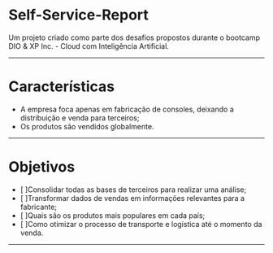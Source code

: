 # Self-Service-Report
Um projeto criado como parte dos desafios propostos durante o bootcamp DIO &amp; XP Inc. - Cloud com Inteligência Artificial.

---

# Características #
- A empresa foca apenas em fabricação de consoles, deixando a distribuição e venda para terceiros;
- Os produtos são vendidos globalmente.

---

# Objetivos #
- [ ]Consolidar todas as bases de terceiros para realizar uma análise;
- [ ]Transformar dados de vendas em informações relevantes para a fabricante;
- [ ]Quais são os produtos mais populares em cada país;
- [ ]Como otimizar o processo de transporte e logística até o momento da venda.

---

